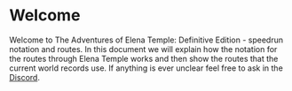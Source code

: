 # Welcome

Welcome to The Adventures of Elena Temple: Definitive Edition - speedrun notation and routes. In this document we will explain how the notation for the routes through Elena Temple works and then show the routes that the current world records use. If anything is ever unclear feel free to ask in the [Discord](https://discord.gg/5Eyv5Ys68r).


